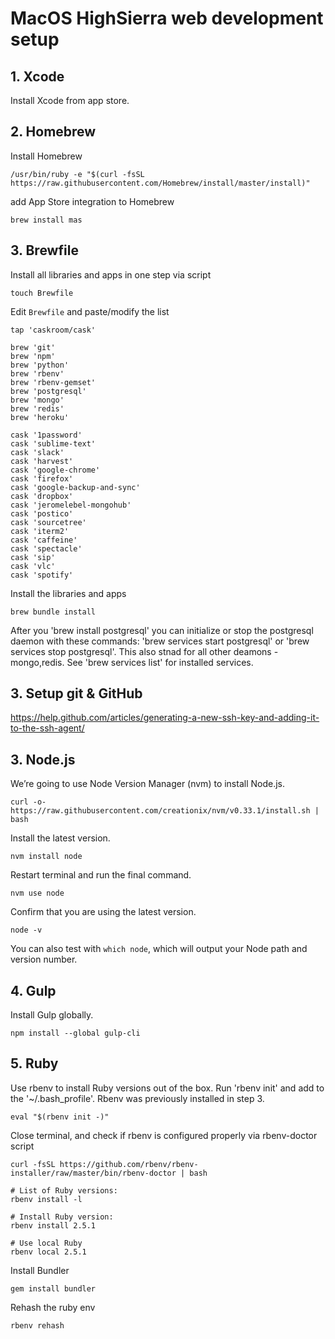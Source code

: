 # MacOS HighSierra web development setup

## 1. Xcode
Install Xcode from app store.

## 2. Homebrew
Install Homebrew
```
/usr/bin/ruby -e "$(curl -fsSL https://raw.githubusercontent.com/Homebrew/install/master/install)"
```

add App Store integration to Homebrew
```
brew install mas
```

## 3. Brewfile
Install all libraries and apps in one step via script
```
touch Brewfile
```
Edit `Brewfile` and paste/modify the list
```
tap 'caskroom/cask'

brew 'git'
brew 'npm'
brew 'python'
brew 'rbenv'
brew 'rbenv-gemset'
brew 'postgresql'
brew 'mongo'
brew 'redis'
brew 'heroku'

cask '1password'
cask 'sublime-text'
cask 'slack'
cask 'harvest'
cask 'google-chrome'
cask 'firefox'
cask 'google-backup-and-sync'
cask 'dropbox'
cask 'jeromelebel-mongohub'
cask 'postico'
cask 'sourcetree'
cask 'iterm2'
cask 'caffeine'
cask 'spectacle'
cask 'sip'
cask 'vlc'
cask 'spotify'
```
Install the libraries and apps
```
brew bundle install
```

After you 'brew install postgresql' you can initialize or stop the postgresql daemon with these commands: 'brew services start postgresql' or 'brew services stop postgresql'. This also stnad for all other deamons - mongo,redis. See 'brew services list' for installed services. 

## 3. Setup git & GitHub

https://help.github.com/articles/generating-a-new-ssh-key-and-adding-it-to-the-ssh-agent/

## 3. Node.js
We’re going to use Node Version Manager (nvm) to install Node.js.
```
curl -o- https://raw.githubusercontent.com/creationix/nvm/v0.33.1/install.sh | bash
```
Install the latest version.
```
nvm install node
```
Restart terminal and run the final command.
```
nvm use node
```
Confirm that you are using the latest version.
```
node -v
```
You can also test with `which node`, which will output your Node path and version number.

## 4. Gulp
Install Gulp globally.
```
npm install --global gulp-cli
```

## 5. Ruby
Use rbenv to install Ruby versions out of the box. Run 'rbenv init' and add to the '~/.bash_profile'. Rbenv was previously installed in step 3.
```
eval "$(rbenv init -)"
```
Close terminal, and check if rbenv is configured properly via rbenv-doctor script
```
curl -fsSL https://github.com/rbenv/rbenv-installer/raw/master/bin/rbenv-doctor | bash
```
```
# List of Ruby versions: 
rbenv install -l

# Install Ruby version:
rbenv install 2.5.1

# Use local Ruby
rbenv local 2.5.1
```
Install Bundler
```
gem install bundler
```
Rehash the ruby env
```
rbenv rehash
```
